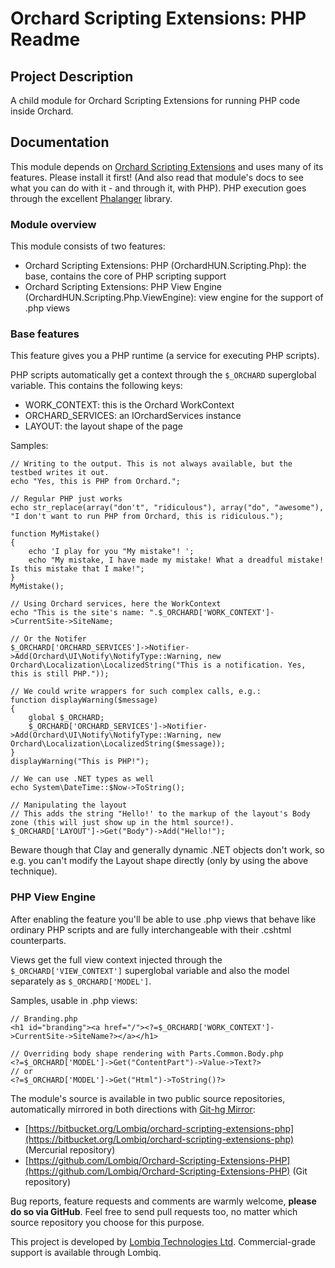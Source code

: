 # Orchard Scripting Extensions: PHP Readme



## Project Description

A child module for Orchard Scripting Extensions for running PHP code inside Orchard.


## Documentation

This module depends on [Orchard Scripting Extensions](https://github.com/Lombiq/Orchard-Scripting-Extensions) and uses many of its features. Please install it first! (And also read that module's docs to see what you can do with it - and through it, with PHP).
PHP execution goes through the excellent [Phalanger](http://phalanger.codeplex.com/) library.

### Module overview

This module consists of two features:

- Orchard Scripting Extensions: PHP (OrchardHUN.Scripting.Php): the base, contains the core of PHP scripting support
- Orchard Scripting Extensions: PHP View Engine (OrchardHUN.Scripting.Php.ViewEngine): view engine for the support of .php views

### Base features

This feature gives you a PHP runtime (a service for executing PHP scripts).

PHP scripts automatically get a context through the `$_ORCHARD` superglobal variable. This contains the following keys:

- WORK_CONTEXT: this is the Orchard WorkContext
- ORCHARD_SERVICES: an IOrchardServices instance
- LAYOUT: the layout shape of the page

Samples:

	// Writing to the output. This is not always available, but the testbed writes it out.
	echo "Yes, this is PHP from Orchard.";
	
	// Regular PHP just works
	echo str_replace(array("don't", "ridiculous"), array("do", "awesome"), "I don't want to run PHP from Orchard, this is ridiculous.");
	
	function MyMistake()
	{
	    echo 'I play for you "My mistake"! ';
	    echo "My mistake, I have made my mistake! What a dreadful mistake! Is this mistake that I make!";
	}
	MyMistake();
	
	// Using Orchard services, here the WorkContext
	echo "This is the site's name: ".$_ORCHARD['WORK_CONTEXT']->CurrentSite->SiteName;
	
	// Or the Notifer
	$_ORCHARD['ORCHARD_SERVICES']->Notifier->Add(Orchard\UI\Notify\NotifyType::Warning, new Orchard\Localization\LocalizedString("This is a notification. Yes, this is still PHP."));
	
	// We could write wrappers for such complex calls, e.g.:
	function displayWarning($message)
	{
	    global $_ORCHARD;
	    $_ORCHARD['ORCHARD_SERVICES']->Notifier->Add(Orchard\UI\Notify\NotifyType::Warning, new Orchard\Localization\LocalizedString($message));
	}
	displayWarning("This is PHP!");
	
	// We can use .NET types as well
	echo System\DateTime::$Now->ToString();
	
	// Manipulating the layout
	// This adds the string "Hello!' to the markup of the layout's Body zone (this will just show up in the html source!).
	$_ORCHARD['LAYOUT']->Get("Body")->Add("Hello!"); 

Beware though that Clay and generally dynamic .NET objects don't work, so e.g. you can't modify the Layout shape directly (only by using the above technique).

### PHP View Engine

After enabling the feature you'll be able to use .php views that behave like ordinary PHP scripts and are fully interchangeable with their .cshtml counterparts.

Views get the full view context injected through the `$_ORCHARD['VIEW_CONTEXT']` superglobal variable and also the model separately as `$_ORCHARD['MODEL']`.

Samples, usable in .php views:

	// Branding.php
	<h1 id="branding"><a href="/"><?=$_ORCHARD['WORK_CONTEXT']->CurrentSite->SiteName?></a></h1>
	
	// Overriding body shape rendering with Parts.Common.Body.php
	<?=$_ORCHARD['MODEL']->Get("ContentPart")->Value->Text?>
	// or
	<?=$_ORCHARD['MODEL']->Get("Html")->ToString()?>


The module's source is available in two public source repositories, automatically mirrored in both directions with [Git-hg Mirror](https://githgmirror.com):

- [https://bitbucket.org/Lombiq/orchard-scripting-extensions-php](https://bitbucket.org/Lombiq/orchard-scripting-extensions-php) (Mercurial repository)
- [https://github.com/Lombiq/Orchard-Scripting-Extensions-PHP](https://github.com/Lombiq/Orchard-Scripting-Extensions-PHP) (Git repository)

Bug reports, feature requests and comments are warmly welcome, **please do so via GitHub**.
Feel free to send pull requests too, no matter which source repository you choose for this purpose.

This project is developed by [Lombiq Technologies Ltd](http://lombiq.com/). Commercial-grade support is available through Lombiq.
